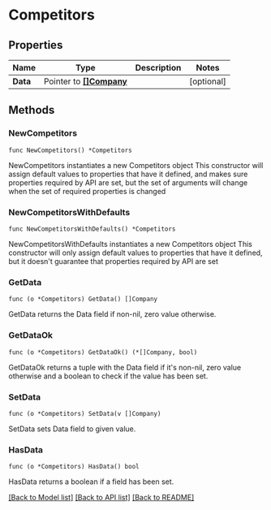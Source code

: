 # Competitors

## Properties

Name | Type | Description | Notes
------------ | ------------- | ------------- | -------------
**Data** | Pointer to [**[]Company**](Company.md) |  | [optional] 

## Methods

### NewCompetitors

`func NewCompetitors() *Competitors`

NewCompetitors instantiates a new Competitors object
This constructor will assign default values to properties that have it defined,
and makes sure properties required by API are set, but the set of arguments
will change when the set of required properties is changed

### NewCompetitorsWithDefaults

`func NewCompetitorsWithDefaults() *Competitors`

NewCompetitorsWithDefaults instantiates a new Competitors object
This constructor will only assign default values to properties that have it defined,
but it doesn't guarantee that properties required by API are set

### GetData

`func (o *Competitors) GetData() []Company`

GetData returns the Data field if non-nil, zero value otherwise.

### GetDataOk

`func (o *Competitors) GetDataOk() (*[]Company, bool)`

GetDataOk returns a tuple with the Data field if it's non-nil, zero value otherwise
and a boolean to check if the value has been set.

### SetData

`func (o *Competitors) SetData(v []Company)`

SetData sets Data field to given value.

### HasData

`func (o *Competitors) HasData() bool`

HasData returns a boolean if a field has been set.


[[Back to Model list]](../README.md#documentation-for-models) [[Back to API list]](../README.md#documentation-for-api-endpoints) [[Back to README]](../README.md)


